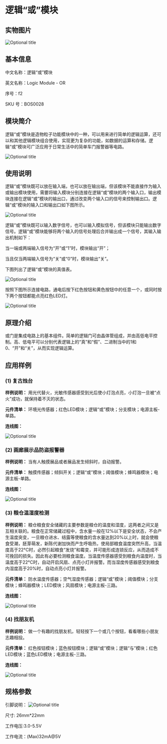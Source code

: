 # 逻辑“或”模块

## 实物图片

![Optional title](.gitbook/assets/boson-luo-ji-huo-mo-kuai-shi-wu-tu.png)

## 基本信息

中文名称：逻辑“或”模块

英文名称：Logic Module - OR

序号：f2

SKU 号：BOS0028

## 模块简介

逻辑“或”模块是造物粒子功能模块中的一种，可以用来进行简单的逻辑运算，还可以和其他逻辑模块组合使用，实现更为复杂的功能，如数据的运算和存储。逻辑“或”模块可广泛应用于日常生活中的简单车门报警器等电路。

![Optional title](.gitbook/assets/boson-luo-ji-huo-mo-kuai-shi-li.png)

## 使用说明

逻辑“或”模块既可以放在输入端，也可以放在输出端，但该模块不能直接作为输入或输出模块使用，需要将输入模块分别连接在逻辑“或”模块的两个输入口，输出模块连接在逻辑“或”模块的输出口，通过改变两个输入口的信号来控制输出口。逻辑“或”模块的输入口和输出口如下图所示。

![Optional title](.gitbook/assets/boson-luo-ji-huo-mo-kuai-shi-yong-shuo-ming-1.png)

逻辑“或”模块既可以输入数字信号，也可以输入模拟信号，但该模块只能输出数字信号。逻辑“或”模块能够将两个输入的信号处理后合并输出成一个信号，其输入输出机制如下：

当一端或两端输入信号为“开”或“1”时，模块输出“开”；

当且仅当两端输入信号为“关”或“0”时，模块输出“关”。

下图列出了逻辑“或”模块的真值表。

![Optional title](.gitbook/assets/boson-luo-ji-huo-mo-kuai-shi-yong-shuo-ming-2.png)

按照下图所示连接电路，通电后按下红色按钮和黄色按钮中的任意一个，或同时按下两个按钮都能点亮红色LED灯。

![Optional title](.gitbook/assets/boson-luo-ji-huo-mo-kuai-shi-yong-shuo-ming-3.png)

## 原理介绍

或门是集成电路上的基本组件。简单的逻辑门可由晶体管组成，并由高低电平控制。高、低电平可以分别代表逻辑上的“真”和“假”、二进制当中的1和0、“开”和“关”，从而实现逻辑运算。

## 应用样例

### **\(1\) 复古烛台**

**样例说明：** 用光代替火，光敏传感器感受到光后使小灯泡点亮，小灯泡一旦被“点火”成功，就保持着不灭的状态。

**元件清单：** 环境光传感器；红色LED模块；逻辑“或”模块；分支模块；电源主板-单路。

**连线图：**

![Optional title](.gitbook/assets/boson-luo-ji-huo-mo-kuai-fu-gu-zhu-tai-lian-xian-tu.png)

### **\(2\) 画廊展示品防盗报警器**

**样例说明：** 当有人触摸展品或者展品发生倾斜时，自动报警。

**元件清单：** 触摸传感器；倾斜开关；逻辑“或”模块；阈值模块；蜂鸣器模块；电源主板-单路。

**连线图：**

![Optional title](.gitbook/assets/boson-luo-ji-huo-mo-kuai-hua-lang-zhan-shi-pin-fang-dao-bao-jing-qi-lian-xian-tu.png)

### **\(3\) 粮仓温湿度检测**

**样例说明：** 粮仓粮食安全储藏的主要参数是粮仓的温度和湿度，这两者之间又是互相关联的。粮食在正常储藏过程中，含水量一般在12%以下是安全状态，不会产生温度突变，一旦粮仓进水、结露等使粮食的含水量达到20%以上时，就会使粮食受潮，胚芽萌发，新陈代谢加快而产生呼吸热，使局部粮食温度突然升高，当温度高于22°C时，必然引起粮食“发烧”和霉变，并可能形成连锁反应，从而造成不可挽回的损失。因此有必要检测粮食温度。当温度传感器感受到粮食内温度时，当温度高于22°C时，自动开启风扇、点亮小灯并报警。而当湿度传感器感受到粮食内湿度高于20%时，自动点亮小灯并报警。

**元件清单：** 防水温度传感器；空气湿度传感器；逻辑“或”模块；阈值模块；分支模块；蜂鸣器模块；LED模块；风扇模块；电源主板-三路。

**连线图：**

![Optional title](.gitbook/assets/boson-luo-ji-huo-mo-kuai-liang-cang-wen-shi-du-jian-ce-lian-xian-tu.png)

### **\(4\) 找朋友机**

**样例说明：** 做一个有趣的找朋友机，轻轻按下一个或几个按钮，看看哪些小朋友志趣相投。

**元件清单：** 红色按钮模块；蓝色按钮模块；逻辑“或”模块；逻辑“与”模块；红色LED模块；蓝色LED模块；电源主板-三路。

**连线图：**

![Optional title](.gitbook/assets/boson-luo-ji-huo-mo-kuai-zhao-peng-you-ji-lian-xian-tu.png)

## 规格参数

引脚说明： ![Optional title](.gitbook/assets/boson-luo-ji-huo-mo-kuai-yin-jiao-shuo-ming.png)

尺寸: 26mm\*22mm

工作电压:3.0-5.5V

工作电流：\(Max\)32mA@5V

